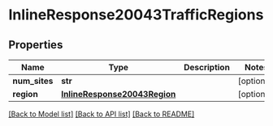 # InlineResponse20043TrafficRegions

## Properties
Name | Type | Description | Notes
------------ | ------------- | ------------- | -------------
**num_sites** | **str** |  | [optional] 
**region** | [**InlineResponse20043Region**](InlineResponse20043Region.md) |  | [optional] 

[[Back to Model list]](../README.md#documentation-for-models) [[Back to API list]](../README.md#documentation-for-api-endpoints) [[Back to README]](../README.md)

